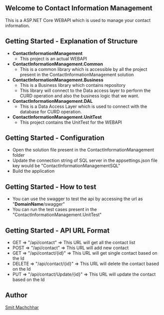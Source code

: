 **Welcome to Contact Information Management**
------------

This is a ASP.NET Core WEBAPI which is used to manage your contact information.

**Getting Started - Explanation of Structure**
------------
- **ContactInformationManagement**
	- This project is an actual WEBAPI
- **ContactInformationManagement.Common**
	- This is a common library which is accessible by all the project present in the ContactInformationManagement solution
- **ContactInformationManagement.Business**
	- This is a Business library which contains repository
	- This library will connect to the Data access layer to perform the CURD operation and also the business logic that we want.
- **ContactInformationManagement.DAL**
	- This is a Data Access Layer which is used to connect with the database for CURD operation.
- **ContactInformationManagement.UnitTest**
	- This project contains the UnitTest for the WEBAPI

**Getting Started - Configuration**
------------
- Open the solution file present in the ContactInformationManagement folder
- Update the connection string of SQL server in the appsettings.json file key would be "ContactInformationManagementSQL"
- Build the application

**Getting Started - How to test**
------------
- You can use the swagger to test the api by accessing the url as "**DomainName**/swagger"
- You can run the test cases present in the "ContactInformationManagement.UnitTest"

**Getting Started - API URL Format**
------------
- GET => "/api/contact" => This URL will get all the contact list
- POST => "/api/contact" => This URL will add new contact
- GET => "/api/contact/{id}" => This URL will get single contact based on the Id
- DELETE => "/api/contact/{id}" => This URL will delete the contact based on the Id
- PUT => "/api/contact/Update/{id}" => This URL will update the contact based on the Id

**Author**
------------
[Smit Machchhar](https://www.linkedin.com/in/smit-machchhar-161a58121/ "Smit Machchhar")
